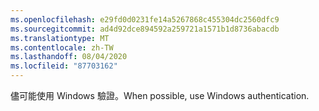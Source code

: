 ```yaml
---
ms.openlocfilehash: e29fd0d0231fe14a5267868c455304dc2560dfc9
ms.sourcegitcommit: ad4d92dce894592a259721a1571b1d8736abacdb
ms.translationtype: MT
ms.contentlocale: zh-TW
ms.lasthandoff: 08/04/2020
ms.locfileid: "87703162"
---
```

 <span data-ttu-id="6cbdd-101">儘可能使用 Windows 驗證。</span><span class="sxs-lookup"><span data-stu-id="6cbdd-101">When possible, use Windows authentication.</span></span> 